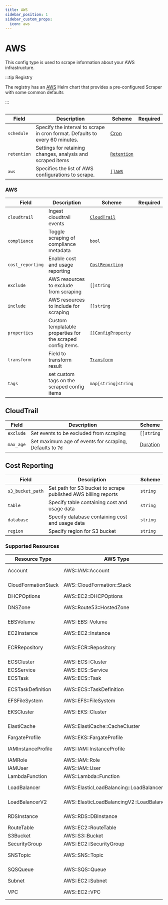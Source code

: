 ```yaml
---
title: AWS
sidebar_position: 1
sidebar_custom_props:
  icon: aws
---
```


# <Icon name="aws"/> AWS

This config type is used to scrape information about your AWS infrastructure.

:::tip Registry

The registry has an [AWS](/registry/aws) Helm chart that provides a pre-configured Scraper with some common defaults

:::

```yaml title="aws-scraper.yaml" file=<rootDir>/modules/config-db/fixtures/aws.yaml

```

| Field       | Description                                                                  | Scheme                                       | Required |
| ----------- | ---------------------------------------------------------------------------- | -------------------------------------------- | -------- |
| `schedule`  | Specify the interval to scrape in cron format. Defaults to every 60 minutes. | [Cron](/reference/types#cron)                |          |
| `retention` | Settings for retaining changes, analysis and scraped items                   | [`Retention`](/config-db/concepts/retention) |          |
| `aws`       | Specifies the list of AWS configurations to scrape.                          | [`[]AWS`](#aws)                              |          |

### AWS

| Field            | Description                                                 | Scheme                                                | Required |
| ---------------- | ----------------------------------------------------------- | ----------------------------------------------------- | -------- |
| `cloudtrail`     | Ingest cloudtrail events                                    | [`CloudTrail`](#cloudtrail)                           |          |
| `compliance`     | Toggle scraping of compliance metadata                      | `bool`                                                |          |
| `cost_reporting` | Enable cost and usage reporting                             | [`CostReporting`](#cost-reporting)                    |          |
| `exclude`        | AWS resources to exclude from scraping                      | `[]string`                                            |          |
| `include`        | AWS resources to include for scraping                       | `[]string`                                            |          |
| `properties`     | Custom templatable properties for the scraped config items. | [`[]ConfigProperty`](/reference/config-db/properties) |          |
| `transform`      | Field to transform result                                   | [`Transform`](/config-db/concepts/transform)          |          |
| `tags`           | set custom tags on the scraped config items                 | `map[string]string`                                   |          |

## CloudTrail

| Field     | Description                                              | Scheme                                |
| --------- | -------------------------------------------------------- | ------------------------------------- |
| `exclude` | Set events to be excluded from scraping                  | `[]string`                            |
| `max_age` | Set maximum age of events for scraping, Defaults to `7d` | [Duration](/reference/types#duration) |

## Cost Reporting

| Field            | Description                                                    | Scheme   |
| ---------------- | -------------------------------------------------------------- | -------- |
| `s3_bucket_path` | Set path for S3 bucket to scrape published AWS billing reports | `string` |
| `table`          | Specify table containing cost and usage data                   | `string` |
| `database`       | Specify database containing cost and usage data                | `string` |
| `region`         | Specify region for S3 bucket                                   | `string` |

### Supported Resources

| Resource Type       | AWS Type                                  | Config Class       | Description                             |
| ------------------- | ----------------------------------------- | ------------------ | --------------------------------------- |
| Account             | AWS::IAM::Account                         | Account            | AWS Account information                 |
| CloudFormationStack | AWS::CloudFormation::Stack                | Stack              | CloudFormation stacks                   |
| DHCPOptions         | AWS::EC2::DHCPOptions                     | DHCP               | DHCP Options Sets                       |
| DNSZone             | AWS::Route53::HostedZone                  | DNSZone            | Route53 Hosted Zones                    |
| EBSVolume           | AWS::EBS::Volume                          | DiskStorage        | Elastic Block Store Volumes             |
| EC2Instance         | AWS::EC2::Instance                        | VirtualMachine     | EC2 Instances                           |
| ECRRepository       | AWS::ECR::Repository                      | ContainerRegistry  | Elastic Container Registry Repositories |
| ECSCluster          | AWS::ECS::Cluster                         | ECSCluster         | ECS Clusters                            |
| ECSService          | AWS::ECS::Service                         | ECSService         | ECS Services                            |
| ECSTask             | AWS::ECS::Task                            | ECSTask            | ECS Tasks                               |
| ECSTaskDefinition   | AWS::ECS::TaskDefinition                  | ECSTaskDefinition  | ECS Task Definitions                    |
| EFSFileSystem       | AWS::EFS::FileSystem                      | FileSystem         | Elastic File System                     |
| EKSCluster          | AWS::EKS::Cluster                         | KubernetesCluster  | Elastic Kubernetes Service Clusters     |
| ElastiCache         | AWS::ElastiCache::CacheCluster            | Cache              | ElastiCache Clusters                    |
| FargateProfile      | AWS::EKS::FargateProfile                  | FargateProfile     | EKS Fargate Profiles                    |
| IAMInstanceProfile  | AWS::IAM::InstanceProfile                 | Profile            | IAM Instance Profiles                   |
| IAMRole             | AWS::IAM::Role                            | Role               | IAM Roles                               |
| IAMUser             | AWS::IAM::User                            | User               | IAM Users                               |
| LambdaFunction      | AWS::Lambda::Function                     | Lambda             | Lambda Functions                        |
| LoadBalancer        | AWS::ElasticLoadBalancing::LoadBalancer   | LoadBalancer       | Classic Load Balancers                  |
| LoadBalancerV2      | AWS::ElasticLoadBalancingV2::LoadBalancer | LoadBalancer       | Application/Network Load Balancers      |
| RDSInstance         | AWS::RDS::DBInstance                      | RelationalDatabase | RDS Database Instances                  |
| RouteTable          | AWS::EC2::RouteTable                      | Route              | VPC Route Tables                        |
| S3Bucket            | AWS::S3::Bucket                           | ObjectStorage      | S3 Buckets                              |
| SecurityGroup       | AWS::EC2::SecurityGroup                   | SecurityGroup      | Security Groups                         |
| SNSTopic            | AWS::SNS::Topic                           | Topic              | Simple Notification Service Topics      |
| SQSQueue            | AWS::SQS::Queue                           | Queue              | Simple Queue Service Queues             |
| Subnet              | AWS::EC2::Subnet                          | Subnet             | VPC Subnets                             |
| VPC                 | AWS::EC2::VPC                             | VPC                | Virtual Private Clouds                  |
